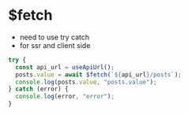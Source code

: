 # $fetch

- need to use try catch
- for ssr and client side

```js
try {
  const api_url = useApiUrl();
  posts.value = await $fetch(`${api_url}/posts`);
  console.log(posts.value, "posts.value");
} catch (error) {
  console.log(error, "error");
}
```
